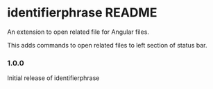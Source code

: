 # identifierphrase README

An extension to open related file for Angular files.

This adds commands to open related files to left section of status bar.

### 1.0.0

Initial release of identifierphrase
